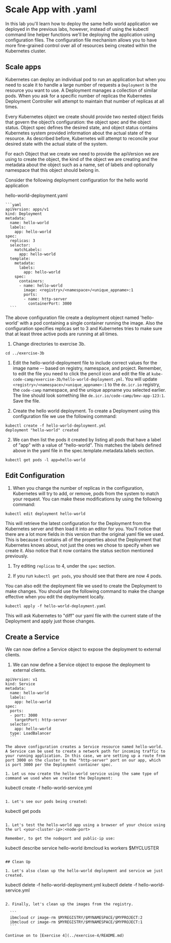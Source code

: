 # Scale App with .yaml

In this lab you'll learn how to deploy the same hello world application we deployed in the previous labs, however, instead of using the kubectl command line helper functions we'll be deploying the application using configuration files. The configuration file mechanism allows you to have more fine-grained control over all of resources being created within the Kubernetes cluster.

## Scale apps

Kubernetes can deploy an individual pod to run an application but when you need to scale it to handle a large number of requests a `Deployment` is the resource you want to use. A Deployment manages a collection of similar pods. When you ask for a specific number of replicas the Kubernetes Deployment Controller will attempt to maintain that number of replicas at all times.

Every Kubernetes object we create should provide two nested object fields that govern the object’s configuration: the object spec and the object status. Object spec defines the desired state, and object status contains Kubernetes system provided information about the actual state of the resource. As described before, Kubernetes will attempt to reconcile your desired state with the actual state of the system.

For each Object that we create we need to provide the apiVersion we are using to create the object, the kind of the object we are creating and the metadata about the object such as a name, set of labels and optionally namespace that this object should belong in.

Consider the following deployment configuration for the hello world application

hello-world-deployment.yaml
    
    ```yaml
    apiVersion: apps/v1
    kind: Deployment
    metadata:
      name: hello-world
      labels:
        app: hello-world
    spec:
      replicas: 3
      selector:
        matchLabels:
          app: hello-world
      template:
        metadata:
          labels:
            app: hello-world
        spec:
          containers:
          - name: hello-world
            image: <registry>/<namespace>/<unique_appname>:1
            ports:
            - name: http-server
              containerPort: 3000
      ```

The above configuration file create a deployment object named 'hello-world' with a pod containing a single container running the image. Also the configuration specifies replicas set to 3 and Kubernetes tries to make sure that at least three active pods are running at all times.

1. Change directories to exercise 3b.
  ```
  cd ../exercise-3b
  ```

1. Edit the hello-world-deployment file to include correct values for the image name -- based on registry, namespace, and project.  Remember, to edit the file you need to click the pencil icon and edit the file at `kube-code-camp/exercise-3b/hello-world-deployment.yml`. You will update `<registry>/<namespace>/<unique_appname>:1` to the `de.icr.io` registry, the `code-camp` namespace, and the unique appname you selected earlier. The line should look something like `de.icr.io/code-camp/bmv-app-123:1`. Save the file.

1. Create the hello world deployment. To create a Deployment using this configuration file we use the following command:

  ```
  kubectl create -f hello-world-deployment.yml
  deployment "hello-world" created  
  ```

2. We can then list the pods it created by listing all pods that have a label of "app" with a value of "hello-world". This matches the labels defined above in the yaml file in the spec.template.metadata.labels section.

  ```
  kubectl get pods -l app=hello-world
  ```

## Edit Configuration

1. When you change the number of replicas in the configuration, Kubernetes will try to add, or remove, pods from the system to match your request. You can make these modifications by using the following command:

  ```
  kubectl edit deployment hello-world
  ```

  This will retrieve the latest configuration for the Deployment from the Kubernetes server and then load it into an editor for you. You'll notice that there are a lot more fields in this version than the original yaml file we used. This is because it contains all of the properties about the Deployment that Kubernetes knows about, not just the ones we chose to specify when we create it. Also notice that it now contains the status section mentioned previously.

1. Try editing `replicas` to 4, under the `spec` section.

1. If you run `kubectl get pods`, you should see that there are now 4 pods.

You can also edit the deployment file we used to create the Deployment to make changes. You should use the following command to make the change effective when you edit the deployment locally.

  ```
  kubectl apply -f hello-world-deployment.yaml
  ```
This will ask Kubernetes to "diff" our yaml file with the current state of the Deployment and apply just those changes.

## Create a Service

We can now define a Service object to expose the deployment to external clients.

1. We can now define a Service object to expose the deployment to external clients.
  ```
  apiVersion: v1
  kind: Service
  metadata:
    name: hello-world
    labels:
      app: hello-world
  spec:
    ports:
    - port: 3000
      targetPort: http-server
    selector:
      app: hello-world
    type: LoadBalancer
    ```

The above configuration creates a Service resource named hello-world. A Service can be used to create a network path for incoming traffic to your running application. In this case, we are setting up a route from port 3000 on the cluster to the "http-server" port on our app, which is port 3000 per the Deployment container spec.

1. Let us now create the hello-world service using the same type of command we used when we created the Deployment:
  ```
  kubectl create -f hello-world-service.yml
  ```

1. Let's see our pods being created:
  ```
  kubectl get pods
  ```

1. Let's test the hello-world app using a browser of your choice using the url <your-cluster-ip>:<node-port>

Remember, to get the nodeport and public-ip use:
  ```
  kubectl describe service hello-world
  ibmcloud ks workers $MYCLUSTER
  ```

## Clean Up

1. Let's also clean up the hello-world deployment and service we just created.
  ```
  kubectl delete -f hello-world-deployment.yml
  kubectl delete -f hello-world-service.yml
  ```

2. Finally, let's clean up the images from the registry.

    ```
    ibmcloud cr image-rm $MYREGISTRY/$MYNAMESPACE/$MYPROJECT:2
    ibmcloud cr image-rm $MYREGISTRY/$MYNAMESPACE/$MYPROJECT:1
    ```

Continue on to [Exercise 4](../exercise-4/README.md)